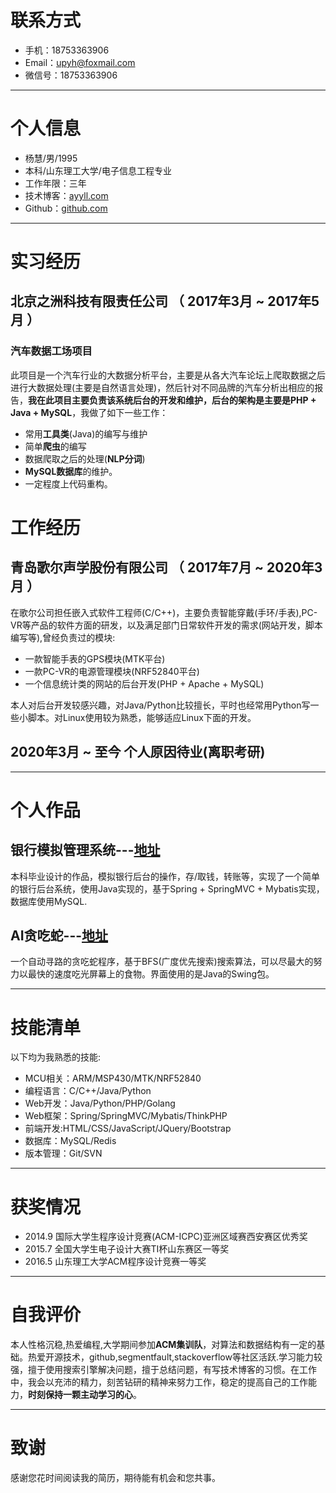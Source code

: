 # 联系方式
- 手机：18753363906
- Email：upyh@foxmail.com
- 微信号：18753363906

---

# 个人信息

 - 杨慧/男/1995 
 - 本科/山东理工大学/电子信息工程专业 
 - 工作年限：三年
 - 技术博客：<a href="http://ayyll.com" target="_blank">ayyll.com</a>
 - Github：<a href="http://github.com/ayyll" target="_blank">github.com</a>

---

# 实习经历
## 北京之洲科技有限责任公司 （ 2017年3月 ~ 2017年5月 ）

### 汽车数据工场项目 
此项目是一个汽车行业的大数据分析平台，主要是从各大汽车论坛上爬取数据之后进行大数据处理(主要是自然语言处理)，然后针对不同品牌的汽车分析出相应的报告，**我在此项目主要负责该系统后台的开发和维护，后台的架构是主要是PHP + Java + MySQL**，我做了如下一些工作：

- 常用**工具类**(Java)的编写与维护
- 简单**爬虫**的编写
- 数据爬取之后的处理(**NLP分词**)
- **MySQL数据库**的维护。
- 一定程度上代码重构。

# 工作经历
## 青岛歌尔声学股份有限公司 （ 2017年7月 ~ 2020年3月 ）

在歌尔公司担任嵌入式软件工程师(C/C++)，主要负责智能穿戴(手环/手表),PC-VR等产品的软件方面的研发，以及满足部门日常软件开发的需求(网站开发，脚本编写等),曾经负责过的模块:

- 一款智能手表的GPS模块(MTK平台)
- 一款PC-VR的电源管理模块(NRF52840平台)
- 一个信息统计类的网站的后台开发(PHP + Apache + MySQL)

本人对后台开发较感兴趣，对Java/Python比较擅长，平时也经常用Python写一些小脚本。对Linux使用较为熟悉，能够适应Linux下面的开发。

## 2020年3月 ~ 至今 个人原因待业(离职考研) 
---

# 个人作品

## 银行模拟管理系统---[地址](https://github.com/ayyll/BankSystem) 
本科毕业设计的作品，模拟银行后台的操作，存/取钱，转账等，实现了一个简单的银行后台系统，使用Java实现的，基于Spring + SpringMVC + Mybatis实现，数据库使用MySQL.
## AI贪吃蛇---[地址](https://github.com/ayyll/SnakeGameAI)
一个自动寻路的贪吃蛇程序，基于BFS(广度优先搜索)搜索算法，可以尽最大的努力以最快的速度吃光屏幕上的食物。界面使用的是Java的Swing包。

---

# 技能清单
以下均为我熟悉的技能:

- MCU相关：ARM/MSP430/MTK/NRF52840
- 编程语言：C/C++/Java/Python
- Web开发：Java/Python/PHP/Golang
- Web框架：Spring/SpringMVC/Mybatis/ThinkPHP
- 前端开发:HTML/CSS/JavaScript/JQuery/Bootstrap
- 数据库：MySQL/Redis
- 版本管理：Git/SVN

---

# 获奖情况
- 2014.9  国际大学生程序设计竞赛(ACM-ICPC)亚洲区域赛西安赛区优秀奖
- 2015.7  全国大学生电子设计大赛TI杯山东赛区一等奖
- 2016.5  山东理工大学ACM程序设计竞赛一等奖 

---

# 自我评价
本人性格沉稳,热爱编程,大学期间参加**ACM集训队**，对算法和数据结构有一定的基础。热爱开源技术，github,segmentfault,stackoverflow等社区活跃.学习能力较强，擅于使用搜索引擎解决问题，擅于总结问题，有写技术博客的习惯。在工作中，我会以充沛的精力，刻苦钻研的精神来努力工作，稳定的提高自己的工作能力，**时刻保持一颗主动学习的心**。

---

# 致谢
感谢您花时间阅读我的简历，期待能有机会和您共事。
